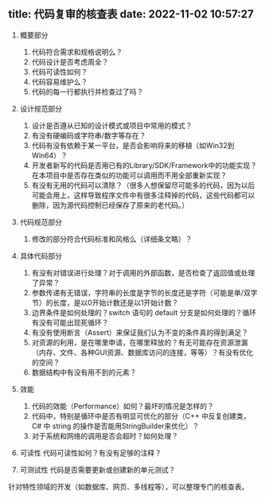 title: 代码复审的核查表
date: 2022-11-02 10:57:27
---

1. 概要部分
	1. 代码符合需求和规格说明么？
	2. 代码设计是否考虑周全？
	3. 代码可读性如何？
	4. 代码容易维护么？
	5. 代码的每一行都执行并检查过了吗？

2. 设计规范部分
	1. 设计是否遵从已知的设计模式或项目中常用的模式？
	2. 有没有硬编码或字符串/数字等存在？
	3. 代码有没有依赖于某一平台，是否会影响将来的移植（如Win32到Win64）？
	4. 开发者新写的代码是否用已有的Library/SDK/Framework中的功能实现？在本项目中是否存在类似的功能可以调用而不用全部重新实现？
	5. 有没有无用的代码可以清除？（很多人想保留尽可能多的代码，因为以后可能会用上，这样导致程序文件中有很多注释掉的代码，这些代码都可以删除，因为源代码控制已经保存了原来的老代码。）

3. 代码规范部分
	1. 修改的部分符合代码标准和风格么（详细条文略）？

4. 具体代码部分
	1. 有没有对错误进行处理？对于调用的外部函数，是否检查了返回值或处理了异常？
	2. 参数传递有无错误，字符串的长度是字节的长度还是字符（可能是单/双字节）的长度，是以0开始计数还是以1开始计数？
	3. 边界条件是如何处理的？switch 语句的 default 分支是如何处理的？循环有没有可能出现死循环？
	4. 有没有使用断言（Assert）来保证我们认为不变的条件真的得到满足？
	5. 对资源的利用，是在哪里申请，在哪里释放的？有无可能存在资源泄漏（内存、文件、各种GUI资源、数据库访问的连接，等等）？有没有优化的空间？
	6. 数据结构中有没有用不到的元素？

5. 效能
	1. 代码的效能（Performance）如何？最坏的情况是怎样的？
	2. 代码中，特别是循环中是否有明显可优化的部分（C++ 中反复创建类，C# 中 string 的操作是否能用StringBuilder来优化）？
	3. 对于系统和网络的调用是否会超时？如何处理？

6. 可读性
	代码可读性如何？有没有足够的注释？
	
7. 可测试性
	代码是否需要更新或创建新的单元测试？
	
针对特性领域的开发（如数据库、网页、多线程等），可以整理专门的核查表。 